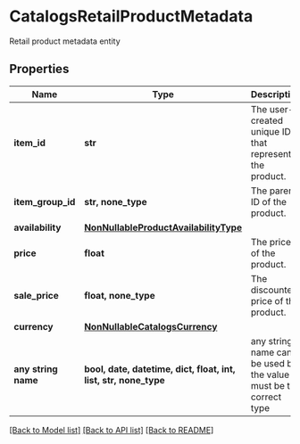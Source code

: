 # CatalogsRetailProductMetadata

Retail product metadata entity

## Properties
Name | Type | Description | Notes
------------ | ------------- | ------------- | -------------
**item_id** | **str** | The user-created unique ID that represents the product. | 
**item_group_id** | **str, none_type** | The parent ID of the product. | 
**availability** | [**NonNullableProductAvailabilityType**](NonNullableProductAvailabilityType.md) |  | 
**price** | **float** | The price of the product. | 
**sale_price** | **float, none_type** | The discounted price of the product. | 
**currency** | [**NonNullableCatalogsCurrency**](NonNullableCatalogsCurrency.md) |  | 
**any string name** | **bool, date, datetime, dict, float, int, list, str, none_type** | any string name can be used but the value must be the correct type | [optional]

[[Back to Model list]](../README.md#documentation-for-models) [[Back to API list]](../README.md#documentation-for-api-endpoints) [[Back to README]](../README.md)


